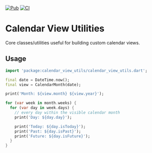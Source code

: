 [![Pub](https://img.shields.io/pub/v/calendar_view_utils.svg)](https://pub.dartlang.org/packages/calendar_view_utils)
[![CI](https://github.com/justinlettau/calendar_view_utils/workflows/CI/badge.svg)](https://github.com/justinlettau/calendar_view_utils/actions)

# Calendar View Utilities

Core classes/utilities useful for building custom calendar views.

## Usage

```dart
import 'package:calendar_view_utils/calendar_view_utils.dart';

final date = DateTime.now();
final view = CalendarMonth(date);

print('Month: ${view.month} ${view.year}');

for (var week in month.weeks) {
  for (var day in week.days) {
    // every day within the visible calendar month
    print('Day: ${day.day}');

    print('Today: ${day.isToday}');
    print('Past: ${day.isPast}');
    print('Future: ${day.isFuture}');
  }
}
```
